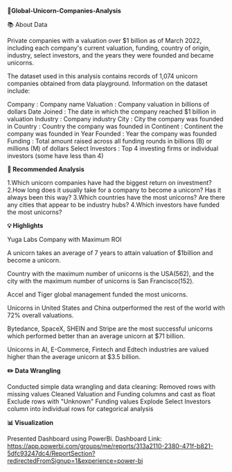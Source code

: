 **🦄Global-Unicorn-Companies-Analysis**

📚 About Data

Private companies with a valuation over $1 billion as of March 2022, including each company's current valuation, funding, country of origin, industry, select investors, and the years they were founded and became unicorns.

The dataset used in this analysis contains records of 1,074 unicorn companies obtained from data playground.
Information on the dataset include:

Company : Company name
Valuation : Company valuation in billions of dollars
Date Joined : The date in which the company reached $1 billion in valuation
Industry : Company industry
City : City the company was founded in
Country : Country the company was founded in
Continent : Continent the company was founded in
Year Founded : Year the company was founded
Funding : Total amount raised across all funding rounds in billions (B) or millions (M) of dollars
Select Investors : Top 4 investing firms or individual investors (some have less than 4)

**📝 Recommended Analysis**

1.Which unicorn companies have had the biggest return on investment?
2.How long does it usually take for a company to become a unicorn? Has it always been this way?
3.Which countries have the most unicorns? Are there any cities that appear to be industry hubs?
4.Which investors have funded the most unicorns?

**💡 Highlights**

Yuga Labs Company with Maximum ROI

A unicorn takes an average of 7 years to attain valuation of $1billion and become a unicorn.

Country with the maximum number of unicorns is the USA(562), and the city with the maximum number of unicorns is San Francisco(152).

Accel and Tiger global management funded the most unicorns.

Unicorns in United States and China outperformed the rest of the world with 72% overall valuations.

Bytedance, SpaceX, SHEIN and Stripe are the most successful unicorns which performed better than an average unicorn at $71 billion.

Unicorns in AI, E-Commerce, Fintech and Edtech industries are valued higher than the average unicorn at $3.5 billion.

**✏️ Data Wrangling**

Conducted simple data wrangling and data cleaning:
Removed rows with missing values
Cleaned Valuation and Funding columns and cast as float
Exclude rows with "Unknown" Funding values
Explode Select Investors column into individual rows for categorical analysis

**📊 Visualization**

Presented Dashboard using PowerBi.
Dashboard Link: https://app.powerbi.com/groups/me/reports/313a2110-2380-471f-b821-5dfc93247dc4/ReportSection?redirectedFromSignup=1&experience=power-bi
